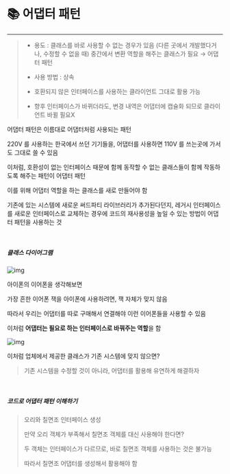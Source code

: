 # 📚 어댑터 패턴

---

> - 용도 : 클래스를 바로 사용할 수 없는 경우가 있음 (다른 곳에서 개발했다거나, 수정할 수 없을 때)
>   중간에서 변환 역할을 해주는 클래스가 필요 → 어댑터 패턴
>
> - 사용 방법 : 상속
> - 호환되지 않은 인터페이스를 사용하는 클라이언트 그대로 활용 가능
>
> - 향후 인터페이스가 바뀌더라도, 변경 내역은 어댑터에 캡슐화 되므로 클라이언트 바뀔 필요X

어댑터 패턴은 이름대로 어댑터처럼 사용되는 패턴

220V 를 사용하는 한국에서 쓰던 기기들을, 어댑터를 사용하면 110V 를 쓰는곳에 가서도 그대로 쓸 수 있음

이처럼, 호환성이 없는 인터페이스 때문에 함께 동작할 수 없는 클래스들이 함께 작동하도록 해주는 패턴이 어댑터 패턴

이를 위해 어댑터 역할을 하는 클래스를 새로 만들어야 함

기존에 있는 시스템에 새로운 써드파티 라이브러리가 추가된다던지, 레거시 인터페이스를 새로운 인터페이스로 교체하는 경우에 코드의 재사용성을 높일 수 있는 방법이 어댑터 패턴을 사용하는 것



<br>

##### 클래스 다이어그램

![img](https://t1.daumcdn.net/cfile/tistory/99D2F0445C6A152229)


아이폰의 이어폰을 생각해보면

가장 흔한 이어폰 잭을 아이폰에 사용하려면, 잭 자체가 맞지 않음

따라서 우리는 어댑터를 따로 구매해서 연결해야 이런 이어폰들을 사용할 수 있음



이처럼 **어댑터는 필요로 하는 인터페이스로 바꿔주는 역할**을 함



![img](https://t1.daumcdn.net/cfile/tistory/99F3134C5C6A152D31)

이처럼 업체에서 제공한 클래스가 기존 시스템에 맞지 않으면?

> 기존 시스템을 수정할 것이 아니라, 어댑터를 활용해 유연하게 해결하자



<br>

##### 코드로 어댑터 패턴 이해하기

> 오리와 칠면조 인터페이스 생성
>
> 만약 오리 객체가 부족해서 칠면조 객체를 대신 사용해야 한다면?
>
> 두 객체는 인터페이스가 다르므로, 바로 칠면조 객체를 사용하는 것은 불가능
>
> 따라서 칠면조 어댑터를 생성해서 활용해야 함
